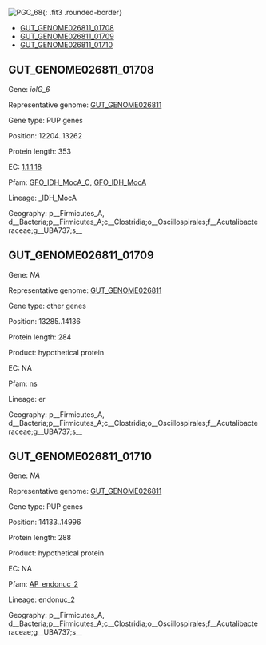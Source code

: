 ![PGC_68](../static/images/Clusters_figure/PGC_68.jpg){: .fit3 .rounded-border}

<ul id="myTab" class="nav nav-tabs">
  <li class="active">
        <a href="#tab1" data-toggle="tab">GUT_GENOME026811_01708</a>
  </li>
<li><a href="#tab2" data-toggle="tab">GUT_GENOME026811_01709</a></li>
<li><a href="#tab3" data-toggle="tab">GUT_GENOME026811_01710</a></li>
</ul>

<div id="myTabContent" class="tab-content">
  <div class="tab-pane fade in active" id="tab1">

<h2 id="GUT_GENOME026811_01708">GUT_GENOME026811_01708</h2>
<p>Gene: <em>iolG_6</em>
<p>Representative genome: <a href="Asia">GUT_GENOME026811</a></p>
<p>Gene type: PUP genes</p>
<p>Position: 12204..13262</p>
<p>Protein length: 353</p>
<p>EC: <a href="https://www.brenda-enzymes.org/enzyme.php?ecno=1.1.1.18">1.1.1.18</a></p>
<p>Pfam: <a href="http://pfam.xfam.org/family/GFO_IDH_MocA_C">GFO_IDH_MocA_C</a>, <a href="http://pfam.xfam.org/family/GFO_IDH_MocA">GFO_IDH_MocA</a></p>
<p>Lineage: _IDH_MocA</p>
<p>Geography: p__Firmicutes_A, d__Bacteria;p__Firmicutes_A;c__Clostridia;o__Oscillospirales;f__Acutalibacteraceae;g__UBA737;s__</p>
  </div>

  <div class="tab-pane fade" id="tab2">

<h2 id="GUT_GENOME026811_01709">GUT_GENOME026811_01709</h2>
<p>Gene: <em>NA</em></p>
<p>Representative genome: <a href="Asia">GUT_GENOME026811</a></p>
<p>Gene type: other genes</p>
<p>Position: 13285..14136</p>
<p>Protein length: 284</p>
<p>Product: hypothetical protein</p>
<p>EC: NA</p>
<p>Pfam: <a href="http://pfam.xfam.org/family/ns">ns</a></p>

<p>Lineage: er</p>
<p>Geography: p__Firmicutes_A, d__Bacteria;p__Firmicutes_A;c__Clostridia;o__Oscillospirales;f__Acutalibacteraceae;g__UBA737;s__</p>

  </div>
  <div class="tab-pane fade" id="tab3">

<h2 id="GUT_GENOME026811_01710">GUT_GENOME026811_01710</h2>
<p>Gene: <em>NA</em></p>
<p>Representative genome: <a href="Asia">GUT_GENOME026811</a></p>
<p>Gene type: PUP genes</p>
<p>Position: 14133..14996</p>
<p>Protein length: 288</p>
<p>Product: hypothetical protein</p>
<p>EC: NA</p>
<p>Pfam: <a href="http://pfam.xfam.org/family/AP_endonuc_2">AP_endonuc_2</a></p>

<p>Lineage: endonuc_2</p>
<p>Geography: p__Firmicutes_A, d__Bacteria;p__Firmicutes_A;c__Clostridia;o__Oscillospirales;f__Acutalibacteraceae;g__UBA737;s__</p>

  </div>
</div>
